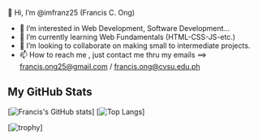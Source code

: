 👋 Hi, I’m @imfranz25 (Francis C. Ong)
- 👀 I’m interested in Web Development, Software Development...
- 🌱 I’m currently learning Web Fundamentals (HTML-CSS-JS-etc.)
- 💞️ I’m looking to collaborate on making small to intermediate projects.
- 📫 How to reach me , just contact me thru my emails ==> francis.ong25@gmail.com / francis.ong@cvsu.edu.ph

<!---
imfranz25/imfranz25 is a ✨ special ✨ repository because its `README.md` (this file) appears on your GitHub profile.
You can click the Preview link to take a look at your changes.
--->

## My GitHub Stats

[![Francis's GitHub stats](https://github-readme-stats.vercel.app/api?username=imfranz25&theme=radical)]
[![Top Langs](https://github-readme-stats.vercel.app/api/top-langs/?username=imfranz25&layout=compact&theme=radical)]


[![trophy](https://github-profile-trophy.vercel.app/?username=imfranz25&theme=radical)]
